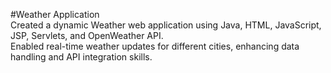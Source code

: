 #Weather Application
<br>
Created a dynamic Weather web application using Java, HTML, JavaScript, JSP, Servlets, and OpenWeather API.<br>
Enabled real-time weather updates for different cities, enhancing data handling and API integration skills.
